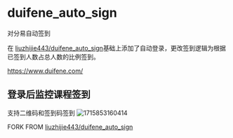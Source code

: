 # duifene_auto_sign
对分易自动签到

在    [liuzhijie443/duifene_auto_sign](https://github.com/liuzhijie443/duifene_autoliuzhijie443/duifene_auto_sign_sign)基础上添加了自动登录，更改签到逻辑为根据已签到人数占总人数的比例签到。

https://www.duifene.com/
## 登录后监控课程签到
支持二维码和签到码签到
![1715853160414](https://github.com/liuzhijie443/duifene_auto_sign/assets/25584923/12fce0f7-f0ac-4920-8315-b39efc1ec1ae)

FORK FROM [liuzhijie443/duifene_auto_sign](https://github.com/liuzhijie443/duifene_autoliuzhijie443)
